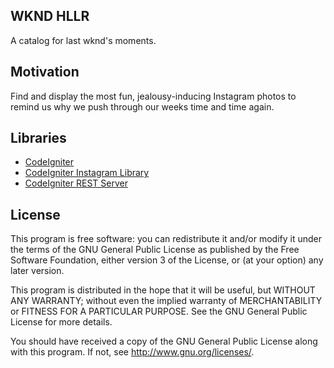 ## WKND HLLR
A catalog for last wknd's moments.

## Motivation
Find and display the most fun, jealousy-inducing Instagram photos to remind us why we push through our weeks time and time again.

## Libraries
* [CodeIgniter](http://ellislab.com/codeigniter)
* [CodeIgniter Instagram Library](https://github.com/ianckc/CodeIgniter-Instagram-Library)
* [CodeIgniter REST Server](https://github.com/philsturgeon/codeigniter-restserver) 

## License
This program is free software: you can redistribute it and/or modify
it under the terms of the GNU General Public License as published by
the Free Software Foundation, either version 3 of the License, or
(at your option) any later version.

This program is distributed in the hope that it will be useful,
but WITHOUT ANY WARRANTY; without even the implied warranty of
MERCHANTABILITY or FITNESS FOR A PARTICULAR PURPOSE.  See the
GNU General Public License for more details.

You should have received a copy of the GNU General Public License
along with this program.  If not, see <http://www.gnu.org/licenses/>.